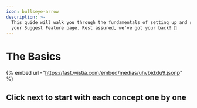 ```yaml
---
icon: bullseye-arrow
description: >-
  This guide will walk you through the fundamentals of setting up and sharing
  your Suggest Feature page. Rest assured, we've got your back! 🚀
---
```


# The Basics

{% embed url="https://fast.wistia.com/embed/medias/uhvbidxlu9.jsonp" %}

## Click next to start with each concept one by one
